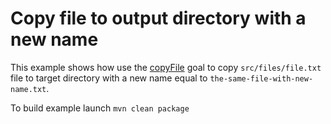 # Copy file to output directory with a new name
This example shows how use the [copyFile](http://directory-content-maven-plugin.projects.gabrys.biz/1.2.1/copy-mojo.html) goal to copy `src/files/file.txt` file to target directory with a new name equal to `the-same-file-with-new-name.txt`.

To build example launch `mvn clean package`